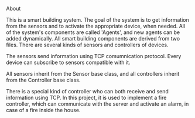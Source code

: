 About

This is a smart building system. The goal of the system is to get information from the sensors and to activate the appropriate device, when needed.
All of the system's components are called 'Agents', and new agents can be added dynamically.
All smart building components are derived from two files. 
There are several kinds of sensors and controllers of devices.

The sensors send information using TCP comumnication protocol. 
Every device can subscribe to sensors compatible with it.

All sensors inherit from the Sensor base class, and all controllers inherit from the Controller base class.

There is a special kind of controller who can both receive and send information using TCP. In this project, it is used to implement a fire controller, which can 
communicate with the server and activate an alarm, in case of a fire inside the house.




